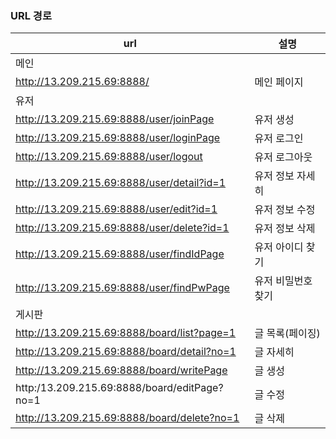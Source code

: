 ### URL 경로
url | 설명 |
------- | ------- |
메인 |  |
http://13.209.215.69:8888/ | 메인 페이지
유저 |  |
http://13.209.215.69:8888/user/joinPage |  유저 생성
http://13.209.215.69:8888/user/loginPage | 유저 로그인
http://13.209.215.69:8888/user/logout | 유저 로그아웃 |
http://13.209.215.69:8888/user/detail?id=1 | 유저 정보 자세히
http://13.209.215.69:8888/user/edit?id=1 | 유저 정보 수정
http://13.209.215.69:8888/user/delete?id=1 | 유저 정보 삭제
http://13.209.215.69:8888/user/findIdPage | 유저 아이디 찾기
http://13.209.215.69:8888/user/findPwPage | 유저 비밀번호 찾기
게시판 |  |
http://13.209.215.69:8888/board/list?page=1 | 글 목록(페이징)
http://13.209.215.69:8888/board/detail?no=1 | 글 자세히
http://13.209.215.69:8888/board/writePage | 글 생성
http:/13.209.215.69:8888/board/editPage?no=1 | 글 수정
http://13.209.215.69:8888/board/delete?no=1 | 글 삭제
